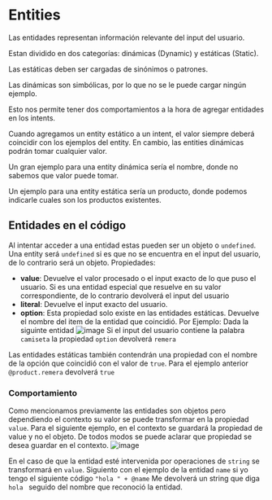 # Entities
Las entidades representan información relevante del input del usuario.

Estan dividido en dos categorías: dinámicas (Dynamic) y estáticas (Static). 

Las estáticas deben ser cargadas de sinónimos o patrones.

Las dinámicas son simbólicas, por lo que no se le puede cargar ningún ejemplo.

Esto nos permite tener dos comportamientos a la hora de agregar entidades en los intents.

Cuando agregamos un entity estático a un intent, el valor siempre deberá coincidir con los ejemplos del entity. En cambio, las entities dinámicas podrán tomar cualquier valor.

Un gran ejemplo para una entity dinámica sería el nombre, donde no sabemos que valor puede tomar.

Un ejemplo para una entity estática sería un producto, donde podemos indicarle cuales son los productos existentes.

## Entidades en el código
Al intentar acceder a una entidad estas pueden ser un objeto o `undefined`. Una entity será `undefined` si es que no se encuentra en el input del usuario, de lo contrario será un objeto.
Propiedades:
 - **value**:  Devuelve el valor procesado o el input exacto de lo que puso el usuario. Si es una entidad especial que resuelve en su valor correspondiente, de lo contrario devolverá el input del usuario
 - **literal**: Devuelve el input exacto del usuario.
 - **option**: Esta propiedad solo existe en las entidades estáticas. Devuelve el nombre del item de la entidad que coincidió.
 Por Ejemplo: Dada la siguinte entidad ![image](https://user-images.githubusercontent.com/25674513/199063585-c3158218-2516-4e92-923c-c5a9f024b71f.png)
 Si el input del usuario contiene la palabra `camiseta` la propiedad `option` devolverá `remera`
 
 Las entidades estáticas también contendrán una propiedad con el nombre de la opción que coincidió con el valor de `true`.
 Para el ejemplo anterior `@product.remera` devolverá `true`
 
 ### Comportamiento
 Como mencionamos previamente las entidades son objetos pero dependiendo el contexto su valor se puede transformar en la propiedad `value`.
 Para el siguiente ejemplo, en el contexto se guardará la propiedad de value y no el objeto. De todos modos se puede aclarar que propiedad se desea guardar en el contexto.
 ![image](https://user-images.githubusercontent.com/25674513/199065867-1c84642c-2dc0-4f55-94fe-a947456b6360.png)
 
 En el caso de que la entidad esté intervenida por operaciones de `string` se transformará en `value`.
 Siguiento con el ejemplo de la entidad `name` si yo tengo el siguiente código `"hola " + @name` Me devolverá un string que diga `hola ` seguido del nombre que reconoció la entidad.
 
 
 

 
